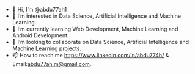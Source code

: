 - 👋 Hi, I’m @abdu77ah1
- 👀 I’m interested in Data Science, Artificial Intelligence and Machine Learning.
- 🌱 I’m currently learning Web Development, Machine Learning and Android Development.
- 💞️ I’m looking to collaborate on Data Science, Artificial Intelligence and Machine Learning projects.
- 📫 How to reach me https://www.linkedin.com/in/abdu774h/ & Email:abdu77ah.m@gmail.com.

<!---
abdu77ah1/abdu77ah1 is a ✨ special ✨ repository because its `README.md` (this file) appears on your GitHub profile.
You can click the Preview link to take a look at your changes.
--->
